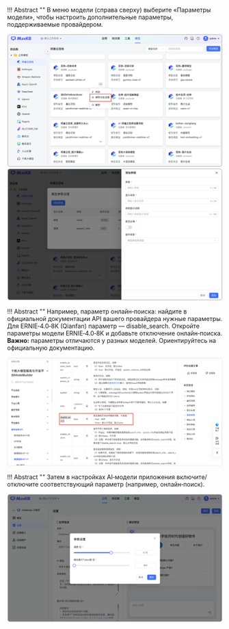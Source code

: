 
!!! Abstract ""
    В меню модели (справа сверху) выберите «Параметры модели», чтобы настроить дополнительные параметры, поддерживаемые провайдером.

![模型参数设置](../../img/model/model_para_setting.png)
![添加模型参数](../../img/model/model_add_para.png)

!!! Abstract ""
    Например, параметр онлайн‑поиска: найдите в официальной документации API вашего провайдера нужные параметры. Для ERNIE‑4.0‑8K (Qianfan) параметр — disable_search. Откройте параметры модели ERNIE‑4.0‑8K и добавьте отключение онлайн‑поиска.
    **Важно:** параметры отличаются у разных моделей. Ориентируйтесь на официальную документацию.

![千帆_实时搜索](../../img/model/qianfan_disable_search.png)


!!! Abstract ""
    Затем в настройках AI‑модели приложения включите/отключите соответствующий параметр (например, онлайн‑поиск).

![模型参数_实时搜索](../../img/app/app_model_param.png)



